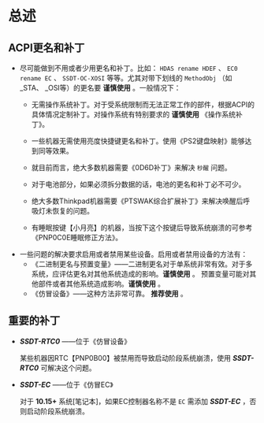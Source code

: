 # 总述

## ACPI更名和补丁

- 尽可能做到不用或者少用更名和补丁。比如： `HDAS rename HDEF` 、 `EC0 rename EC` 、 `SSDT-OC-XOSI` 等等。尤其对带下划线的 `MethodObj` （如 _STA、 _OSI等）的更名要 **谨慎使用** 。一般情况下：
  - 无需操作系统补丁。对于受系统限制而无法正常工作的部件，根据ACPI的具体情况定制补丁。对操作系统有特别要求的 **谨慎使用** 《操作系统补丁》。
  
  - 一些机器无需使用亮度快捷键更名和补丁。使用《PS2键盘映射》能够达到同等效果。
  - 就目前而言，绝大多数机器需要《0D6D补丁》来解决 `秒醒` 问题。
  - 对于电池部分，如果必须拆分数据的话，电池的更名和补丁必不可少。
  - 绝大多数Thinkpad机器需要《PTSWAK综合扩展补丁》来解决唤醒后呼吸灯未恢复的问题。
  - 有睡眠按键【小月亮】的机器，当按下这个按键后导致系统崩溃的可参考《PNP0C0E睡眠修正方法》。
- 一些问题的解决要求启用或者禁用某些设备。启用或者禁用设备的方法有：
  - 《二进制更名与预置变量》——二进制更名对于单系统非常有效。对于多系统，应评估更名对其他系统造成的影响。**谨慎使用** 。 预置变量可能对其他部件或者其他系统造成影响。**谨慎使用** 。
  - 《仿冒设备》——这种方法非常可靠。 **推荐使用** 。

## 重要的补丁

- ***SSDT-RTC0***  ——位于《仿冒设备》

  某些机器因RTC【PNP0B00】被禁用而导致启动阶段系统崩溃，使用 ***SSDT-RTC0***  可解决这个问题。

- ***SSDT-EC*** ——位于《仿冒EC》

  对于 **10.15+** 系统[笔记本]，如果EC控制器名称不是 `EC` 需添加 ***SSDT-EC*** ，否则启动阶段系统崩溃。

